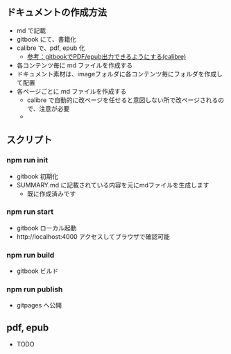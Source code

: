 ## ドキュメントの作成方法
- md で記載
- gitbook にて、書籍化
- calibre で、pdf, epub 化
  - [参考：gitbookでPDF/epub出力できるようにする(calibre)](http://swiftlife.hatenablog.jp/entry/2016/01/20/134731)
- 各コンテンツ毎に md ファイルを作成する
- ドキュメント素材は、imageフォルダに各コンテンツ毎にフォルダを作成して配置
- 各ページごとに md ファイルを作成する
  - calibre で自動的に改ページを任せると意図しない所で改ページされるので、注意が必要
  - 

## スクリプト
### npm run init
- gitbook 初期化
- SUMMARY.md に記載されている内容を元にmdファイルを生成します
  - 既に作成済みです

### npm run start
- gitbook ローカル起動
- http://localhost:4000  アクセスしてブラウザで確認可能

### npm run build
- gitbook ビルド

### npm run publish
- gitpages へ公開

## pdf, epub
- TODO